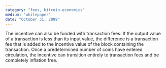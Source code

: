 ```yaml
---
category: "fees, bitcoin-economics"
medium: "whitepaper"
date: "October 31, 2008"
---
```

The incentive can also be funded with transaction fees. If the output value of a transaction is less than its input value, the difference is a transaction fee that is added to the incentive value of the block containing the transaction. Once a predetermined number of coins have entered circulation, the incentive can transition entirely to transaction fees and be completely inflation free.